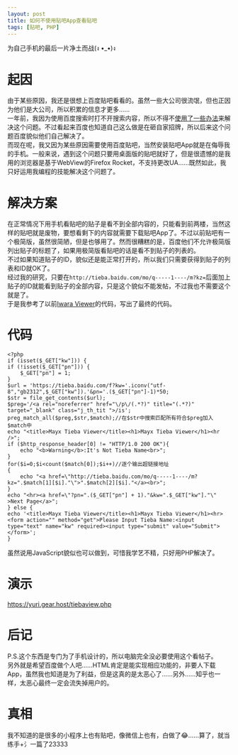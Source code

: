 ```yaml
---
layout: post
title: 如何不使用贴吧App查看贴吧
tags: [贴吧, PHP]
---
```


  为自己手机的最后一片净土而战(ง •_•)ง<!--more-->    
  
# 起因
  由于某些原因，我还是很想上百度贴吧看看的。虽然一些大公司很流氓，但也正因为他们是大公司，所以积累的信息才更多……    
  一年前，我因为使用百度搜索时打不开搜索内容，所以不得不[使用了一些办法](/2019/05/12/baidu.html)来解决这个问题。不过看起来百度也知道自己这么做是在砸自家招牌，所以后来这个问题百度貌似他们自己解决了。   
  而现在呢，我又因为某些原因需要使用百度贴吧，当然安装贴吧App就是在侮辱我的手机。一般来说，遇到这个问题只要用桌面版的贴吧就好了，但是很遗憾的是我用的浏览器是基于WebView的Firefox Rocket，不支持更改UA……既然如此，我只好运用我编程的技能解决这个问题了。   

# 解决方案
  在正常情况下用手机看贴吧的贴子是看不到全部内容的，只能看到前两楼，当然这样的贴吧就是废物，要想看剩下的内容就需要下载贴吧App了。不过以前贴吧有一个极简版，虽然很简陋，但是也够用了。然而很糟糕的是，百度他们不允许极简版列出贴子的标题了，如果用极简版看贴吧的话是看不到贴子的列表的。   
  不过如果知道贴子的ID，貌似还是能正常打开的，所以我们只需要获得到贴子的列表和ID就OK了。   
  经过我的研究，只要在`http://tieba.baidu.com/mo/q-----1----/m?kz=`后面加上贴子的ID就能看到贴子的全部内容，只是这个貌似不能发帖，不过我也不需要这个就是了。   
  于是我参考了以前[Iwara Viewer](/2019/04/13/iwara.html)的代码，写出了最终的代码。
  
# 代码
```
<?php
if (isset($_GET["kw"])) {
if (!isset($_GET["pn"])) {
    $_GET["pn"] = 1;
}
$url = 'https://tieba.baidu.com/f?kw='.iconv("utf-8","gb2312",$_GET["kw"]).'&pn='.($_GET["pn"]-1)*50;
$str = file_get_contents($url);
$preg='/<a rel="noreferrer" href="\/p\/(.*?)" title="(.*?)" target="_blank" class="j_th_tit ">/is';
preg_match_all($preg,$str,$match);//在$str中搜索匹配所有符合$preg加入$match中
echo "<title>Mayx Tieba Viewer</title><h1>Mayx Tieba Viewer</h1><hr />";
if ($http_response_header[0] != "HTTP/1.0 200 OK"){
    echo "<b>Warning</b>:It's Not Tieba Name<br>";
}
for($i=0;$i<count($match[0]);$i++)//逐个输出超链接地址
{
    echo "<a href=\"http://tieba.baidu.com/mo/q-----1----/m?kz=".$match[1][$i]."\">".$match[2][$i]."</a><br>";
}
echo "<hr><a href=\"?pn=".($_GET["pn"] + 1)."&kw=".$_GET["kw"]."\" >Next Page</a>";
} else {
echo '<title>Mayx Tieba Viewer</title><h1>Mayx Tieba Viewer</h1><hr><form action="" method="get">Please Input Tieba Name:<input type="text" name="kw" required><input type="submit" value="Submit"></form>';
}
```
   虽然说用JavaScript貌似也可以做到，可惜我学艺不精，只好用PHP解决了。
   
# 演示
  <https://yuri.gear.host/tiebaview.php>   
  
# 后记
  P.S.这个东西是专门为了手机设计的，所以电脑完全没必要使用这个看帖子。   
  另外就是希望百度做个人吧……HTML肯定是能实现相应功能的，非要人下载App，虽然我也知道是为了利益，但是这真的是太恶心了……另外……知乎也一样，太恶心最终一定会流失掉用户的。

# 真相
  我不知道的是很多的小程序上也有贴吧，像微信上也有，白做了😂……算了，就当练手+氵一篇了23333
